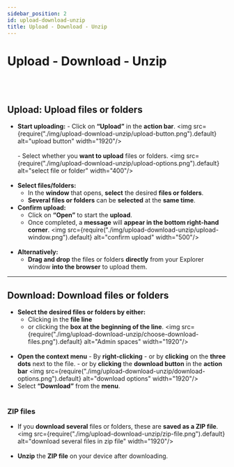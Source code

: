 ```yaml
---
sidebar_position: 2
id: upload-download-unzip
title: Upload - Download - Unzip
---
```


# Upload - Download - Unzip

<br/><br/>

## Upload: Upload files or folders

- **Start uploading:** - Click on **“Upload”** in the **action bar**. <img
  src={require("./img/upload-download-unzip/upload-button.png").default} alt="upload button" width="1920"/> <br/><br/> -
  Select whether you **want to upload** files or folders. <img
  src={require("./img/upload-download-unzip/upload-options.png").default} alt="select file or folder" width="400"/>
  <br/><br/>
- **Select files/folders:**
  - In the **window** that opens, **select** the desired **files or folders**.
  - **Several files or folders** can be **selected** at the **same time**.
- **Confirm upload:**
  - Click on **“Open”** to start the **upload**.
  - Once completed, a **message** will **appear in the bottom right-hand corner**. <img
    src={require("./img/upload-download-unzip/upload-window.png").default} alt="confirm upload" width="500"/> <br/><br/>
- **Alternatively:**
  - **Drag and drop** the files or folders **directly** from your Explorer window **into the browser** to upload them.

---

## Download: Download files or folders

- **Select the desired files or folders by either:**
  - Clicking in the **file line**
  - or clicking the **box at the beginning of the line**. <img
    src={require("./img/upload-download-unzip/choose-download-files.png").default} alt="Admin spaces" width="1920"/>
    <br/><br/>
- **Open the context menu** - By **right-clicking** - or by **clicking** on the **three dots** next to the file. - or by
  **clicking** the **download button** in the **action bar** <img
  src={require("./img/upload-download-unzip/download-options.png").default} alt="download options" width="1920"/> <br/>
- Select **“Download”** from the **menu**. <br/><br/>

### ZIP files

- If you **download several** files or folders, these are **saved as a ZIP file**. <img
  src={require("./img/upload-download-unzip/zip-file.png").default} alt="download several files in zip file"
  width="1920"/> <br/><br/>
- **Unzip** the **ZIP file** on your device after downloading.

